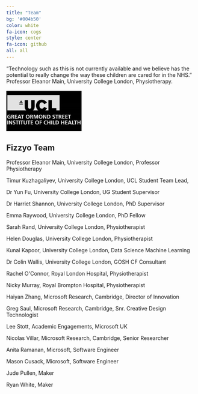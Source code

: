```yaml
---
title: "Team"
bg: '#004b50'
color: white
fa-icon: cogs
style: center
fa-icon: github
all: all
---
```

“Technology such as this is not currently available and we believe has the potential to really change the way these children are cared for in the NHS.” Professor Eleanor Main, University College London, Physiotherapy.
<br>
<br>
<img src="/img/ICH_MONO.jpg" alt="Great Ormond Street Institute of Child Health">
<br>
## Fizzyo Team
<p>Professor Eleanor Main, University College London, Professor Physiotherapy</p>
<p>Timur Kuzhagaliyev, University College London, UCL Student Team Lead,</p>
<p>Dr Yun Fu, University College London, UG Student Supervisor</p>
<p>Dr Harriet Shannon, University College London, PhD Supervisor</p>
<p>Emma Raywood, University College London, PhD Fellow</p>
<p>Sarah Rand, University College London, Physiotherapist</p>
<p>Helen Douglas, University College London, Physiotherapist</p>
<p>Kunal Kapoor, University College London, Data Science Machine Learning</p>
<p>Dr Colin Wallis, University College London, GOSH CF Consultant</p>
<p>Rachel O'Connor, Royal London Hospital, Physiotherapist</p>
<p>Nicky Murray, Royal Brompton Hospital, Physiotherapist </p>
<p>Haiyan Zhang, Microsoft Research, Cambridge, Director of Innovation</p>
<p>Greg Saul, Microsoft Research, Cambridge, Snr. Creative Design Technologist</p>
<p>Lee Stott, Academic Engagements, Microsoft UK</p>
<p>Nicolas Villar, Microsoft Research, Cambridge, Senior Researcher<p>
<p>Anita Ramanan, Microsoft, Software Engineer</p>
<p>Mason Cusack, Microsoft, Software Engineer</p>
<p>Jude Pullen, Maker</p>
<p>Ryan White, Maker</p>
<br>
<br>
<br>
